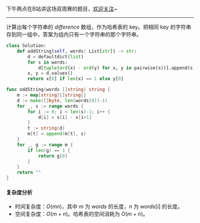 下午两点在B站讲这场双周赛的题目，[欢迎关注](https://space.bilibili.com/206214)~

---

计算出每个字符串的 $\textit{difference}$ 数组，作为哈希表的 key。把相同 key 的字符串存到同一组中，答案为组内只有一个字符串的那个字符串。

```py [sol1-Python3]
class Solution:
    def oddString(self, words: List[str]) -> str:
        d = defaultdict(list)
        for s in words:
            d[tuple(ord(x) - ord(y) for x, y in pairwise(s))].append(s)
        x, y = d.values()
        return x[0] if len(x) == 1 else y[0]
```

```go [sol1-Go]
func oddString(words []string) string {
	m := map[string][]string{}
	d := make([]byte, len(words[0])-1)
	for _, s := range words {
		for i := 0; i < len(s)-1; i++ {
			d[i] = s[i] - s[i+1]
		}
		t := string(d)
		m[t] = append(m[t], s)
	}
	for _, g := range m {
		if len(g) == 1 {
			return g[0]
		}
	}
	return ""
}
```

#### 复杂度分析

- 时间复杂度：$O(mn)$，其中 $m$ 为 $\textit{words}$ 的长度，$n$ 为 $\textit{words}[i]$ 的长度。
- 空间复杂度：$O(m+n)$。哈希表的空间消耗为 $O(m+n)$。
